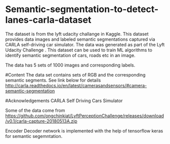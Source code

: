# Semantic-segmentation-to-detect-lanes-carla-dataset

The dataset is from the lyft udacity challange in Kaggle.
This dataset provides data images and labeled semantic segmentations captured via CARLA self-driving car simulator. The data was generated as part of the Lyft Udacity Challenge . This dataset can be used to train ML algorithms to identify semantic segmentation of cars, roads etc in an image.

The data has 5 sets of 1000 images and corresponding labels.

#Content
The data set contains sets of RGB and the corresponding semantic segments.
See link below for details
http://carla.readthedocs.io/en/latest/camerasandsensors/#camera-semantic-segmentation

#Acknowledgements
CARLA Self Driving Cars Simulator

Some of the data come from
https://github.com/ongchinkiat/LyftPerceptionChallenge/releases/download/v0.1/carla-capture-20180513A.zip

Encoder Decoder network is implemented with the help of tensorflow keras for semantic segemntation.
